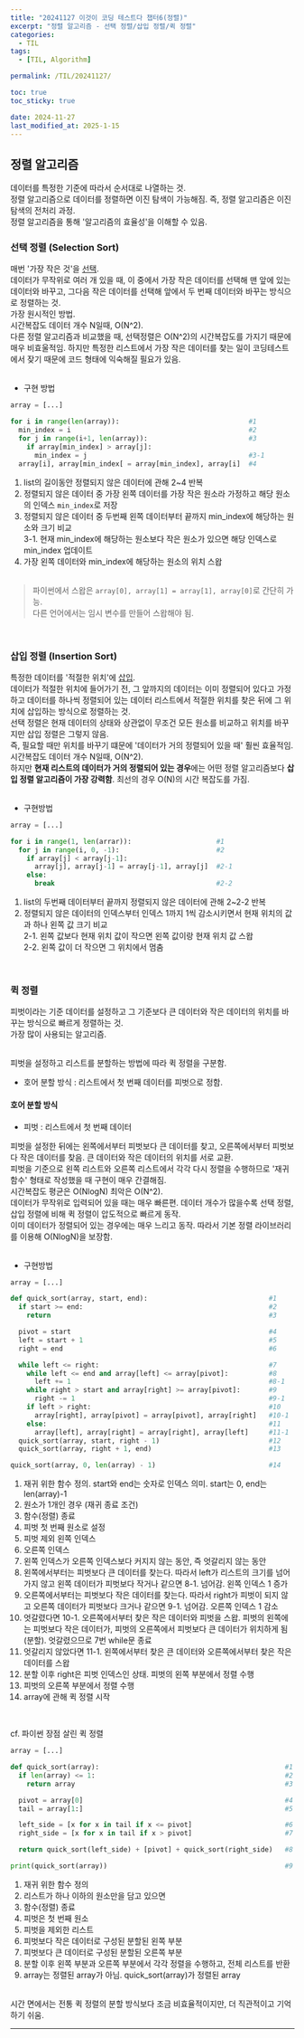 ```yaml
---
title: "20241127 이것이 코딩 테스트다 챕터6(정렬)"
excerpt: "정렬 알고리즘 - 선택 정렬/삽입 정렬/퀵 정렬"
categories:
  - TIL
tags:
  - [TIL, Algorithm]

permalink: /TIL/20241127/

toc: true
toc_sticky: true

date: 2024-11-27
last_modified_at: 2025-1-15
---
```


## 정렬 알고리즘
데이터를 특정한 기준에 따라서 순서대로 나열하는 것.<br>
정렬 알고리즘으로 데이터를 정렬하면 이진 탐색이 가능해짐. 즉, 정렬 알고리즘은 이진 탐색의 전처리 과정.<br>
정렬 알고리즘을 통해 '알고리즘의 효율성'을 이해할 수 있음.<br>

### 선택 정렬 (Selection Sort)
매번 '가장 작은 것'을 <ins>선택</ins>.<br>
데이터가 무작위로 여러 개 있을 때, 이 중에서 가장 작은 데이터를 선택해 맨 앞에 있는 데이터와 바꾸고, 그다음 작은 데이터를 선택해 앞에서 두 번째 데이터와 바꾸는 방식으로 정렬하는 것. <br>
가장 원시적인 방법.<br>
시간복잡도 데이터 개수 N일때, O(N^2).<br>
다른 정렬 알고리즘과 비교했을 때, 선택정렬은 O(N^2)의 시간복잡도를 가지기 때문에 매우 비효울적임. 하지만 특정한 리스트에서 가장 작은 데이터를 찾는 일이 코딩테스트에서 잦기 때문에 코드 형태에 익숙해질 필요가 있음.<br><br>

- 구현 방법

```python
array = [...]

for i in range(len(array)):                                #1
  min_index = i                                            #2
  for j in range(i+1, len(array)):                         #3
    if array[min_index] > array[j]:
      min_index = j                                        #3-1
  array[i], array[min_index[ = array[min_index], array[i]  #4
```
1. list의 길이동안 정렬되지 않은 데이터에 관해 2~4 반복
2. 정렬되지 않은 데이터 중 가장 왼쪽 데이터를 가장 작은 원소라 가정하고 해당 원소의 인덱스 ```min_index```로 저장
3. 정렬되지 않은 데이터 중 두번째 왼쪽 데이터부터 끝까지 min_index에 해당하는 원소와 크기 비교<br>
  3-1. 현재 min_index에 해당하는 원소보다 작은 원소가 있으면 해당 인덱스로 min_index 업데이트
4. 가장 왼쪽 데이터와 min_index에 해당하는 원소의 위치 스왑
<br><br>

> 파이썬에서 스왑은 ```array[0], array[1] = array[1], array[0]```로 간단히 가능.<br>
> 다른 언어에서는 임시 변수를 만들어 스왑해야 됨.

<br>

### 삽입 정렬 (Insertion Sort)
특정한 데이터를 '적절한 위치'에 <ins>삽입</ins>.<br>
데이터가 적절한 위치에 들어가기 전, 그 앞까지의 데이터는 이미 정렬되어 있다고 가정하고 데이터를 하나씩 정렬되어 있는 데이터 리스트에서 적절한 위치를 찾은 뒤에 그 위치에 삽입하는 방식으로 정렬하는 것. <br>
선택 정렬은 현재 데이터의 상태와 상관없이 무조건 모든 원소를 비교하고 위치를 바꾸지만 삽입 정렬은 그렇지 않음.<br>
즉, 필요할 때만 위치를 바꾸기 떄문에 '데이터가 거의 정렬되어 있을 때' 훨씬 효율적임.<br>
시간복잡도 데이터 개수 N일때, O(N^2).<br>
하지만 **현재 리스트의 데이터가 거의 정렬되어 있는 경우**에는 어떤 정렬 알고리즘보다 **삽입 정렬 알고리즘이 가장 강력함**. 최선의 경우 O(N)의 시간 복잡도를 가짐.<br><br>

- 구현방법

```python
array = [...]

for i in range(1, len(arrar)):                     #1
  for j in range(i, 0, -1):                        #2
    if array[j] < array[j-1]:
      array[j], array[j-1] = array[j-1], array[j]  #2-1
    else:
      break                                        #2-2
```
1. list의 두번째 데이터부터 끝까지 정렬되지 않은 데이터에 관해 2~2-2 반복
2. 정렬되지 않은 데이터의 인덱스부터 인덱스 1까지 1씩 감소시키면서 현재 위치의 값과 하나 왼쪽 값 크기 비교<br>
  2-1. 왼쪽 값보다 현재 위치 값이 작으면 왼쪽 값이랑 현재 위치 값 스왑<br>
  2-2. 왼쪽 값이 더 작으면 그 위치에서 멈춤<br>

<br>

### 퀵 정렬
피벗이라는 기준 데이터를 설정하고 그 기준보다 큰 데이터와 작은 데이터의 위치를 바꾸는 방식으로 빠르게 정렬하는 것.<br>
가장 많이 사용되는 알고리즘.<br><br> 

피벗을 설정하고 리스트를 분할하는 방법에 따라 퀵 정렬을 구분함.<br>

- 호어 분할 방식 : 리스트에서 첫 번째 데이터를 피벗으로 정함.

#### 호어 분할 방식
- 피벗 : 리스트에서 첫 번째 데이터

피벗을 설정한 뒤에는 왼쪽에서부터 피벗보다 큰 데이터를 찾고, 오른쪽에서부터 피벗보다 작은 데이터를 찾음. 큰 데이터와 작은 데이터의 위치를 서로 교환. <br>
피벗을 기준으로 왼쪽 리스트와 오른쪽 리스트에서 각각 다시 정렬을 수행하므로 '재귀 함수' 형태로 작성했을 때 구현이 매우 간결해짐.<br>
시간복잡도 평균은 O(NlogN) 최악은 O(N^2).<br>
데이터가 무작위로 입력되어 있을 때는 매우 빠른편. 데이터 개수가 많을수록 선택 정렬, 삽입 정렬에 비해 퀵 정렬이 압도적으로 빠르게 동작.<br>
이미 데이터가 정렬되어 있는 경우에는 매우 느리고 동작. 따라서 기본 정렬 라이브러리를 이용해 O(NlogN)을 보장함.<br><br>

- 구현방법

```python
array = [...]

def quick_sort(array, start, end):                              #1
  if start >= end:                                              #2
    return                                                      #3

  pivot = start                                                 #4
  left = start + 1                                              #5
  right = end                                                   #6

  while left <= right:                                          #7
    while left <= end and array[left] <= array[pivot]:          #8
      left += 1                                                 #8-1
    while right > start and array[right] >= array[pivot]:       #9
      right -= 1                                                #9-1
    if left > right:                                            #10
      array[right], array[pivot] = array[pivot], array[right]   #10-1
    else:                                                       #11
      array[left], array[right] = array[right], array[left]     #11-1
  quick_sort(array, start, right - 1)                           #12
  quick_sort(array, right + 1, end)                             #13

quick_sort(array, 0, len(array) - 1)                            #14
```
1. 재귀 위한 함수 정의. start와 end는 숫자로 인덱스 의미. start는 0, end는 len(array)-1
2. 원소가 1개인 경우 (재귀 종료 조건)
3. 함수(정렬) 종료
4. 피벗 첫 번째 원소로 설정
5. 피벗 제외 왼쪽 인덱스
6. 오른쪽 인덱스
7. 왼쪽 인덱스가 오른쪽 인덱스보다 커지지 않는 동안, 즉 엇갈리지 않는 동안
8. 왼쪽에서부터는 피벗보다 큰 데이터를 찾는다. 따라서 left가 리스트의 크기를 넘어가지 않고 왼쪽 데이터가 피벗보다 작거나 같으면
8-1. 넘어감. 왼쪽 인덱스 1 증가
9. 오른쪽에서부터는 피벗보다 작은 데이터를 찾는다. 따라서 right가 피벗이 되지 않고 오른쪽 데이터가 피벗보다 크거나 같으면
9-1. 넘어감. 오른쪽 인덱스 1 감소
10. 엇갈렸다면
10-1. 오른쪽에서부터 찾은 작은 데이터와 피벗을 스왑. 피벗의 왼쪽에는 피벗보다 작은 데이터가, 피벗의 오른쪽에서 피벗보다 큰 데이터가 위치하게 됨(분할). 엇갈렸으므로 7번 while문 종료
11. 엇갈리지 않았다면
11-1. 왼쪽에서부터 찾은 큰 데이터와 오른쪽에서부터 찾은 작은 데이터를 스왑
12. 분할 이후 right은 피벗 인덱스인 상태. 피벗의 왼쪽 부분에서 정렬 수행
13. 피벗의 오른쪽 부분에서 정렬 수행
14. array에 관해 퀵 정렬 시작
<br>

cf. 파이썬 장점 살린 퀵 정렬
```python
array = [...]

def quick_sort(array):                                              #1
  if len(array) <= 1:                                               #2
    return array                                                    #3

  pivot = array[0]                                                  #4
  tail = array[1:]                                                  #5

  left_side = [x for x in tail if x <= pivot]                       #6
  right_side = [x for x in tail if x > pivot]                       #7

  return quick_sort(left_side) + [pivot] + quick_sort(right_side)   #8

print(quick_sort(array))                                            #9
```
1. 재귀 위한 함수 정의
2. 리스트가 하나 이하의 원소만을 담고 있으면
3. 함수(정렬) 종료
4. 피벗은 첫 번째 원소
5. 피벗을 제외한 리스트
6. 피벗보다 작은 데이터로 구성된 분할된 왼쪽 부분
7. 피벗보다 큰 데이터로 구성된 분할된 오른쪽 부분
8. 분할 이후 왼쪽 부분과 오른쪽 부분에서 각각 정렬을 수행하고, 전체 리스트를 반환
9. array는 정렬된 array가 아님. quick_sort(array)가 정렬된 array
<br>
시간 면에서는 전통 퀵 정렬의 분할 방식보다 조금 비효율적이지만, 더 직관적이고 기억하기 쉬움.


<hr>
